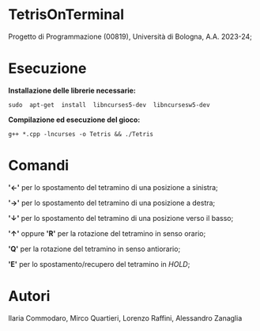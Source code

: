 # TetrisOnTerminal
Progetto di Programmazione (00819), Università di Bologna, A.A. 2023-24;

# Esecuzione
**Installazione delle librerie necessarie:**

`sudo  apt-get  install  libncurses5-dev  libncursesw5-dev`

**Compilazione ed esecuzione del gioco:**

`g++ *.cpp -lncurses -o Tetris && ./Tetris`
# Comandi
**'←'** per lo spostamento del tetramino di una posizione a sinistra;

**'→'** per lo spostamento del tetramino di una posizione a destra;

**'↓'** per lo spostamento del tetramino di una posizione verso il basso;

**'↑'** oppure **'R'** per la rotazione del tetramino in senso orario;

**'Q'** per la rotazione del tetramino in senso antiorario;

**'E'** per lo spostamento/recupero del tetramino in *HOLD*;
# Autori
Ilaria Commodaro, Mirco Quartieri, Lorenzo Raffini, Alessandro Zanaglia

